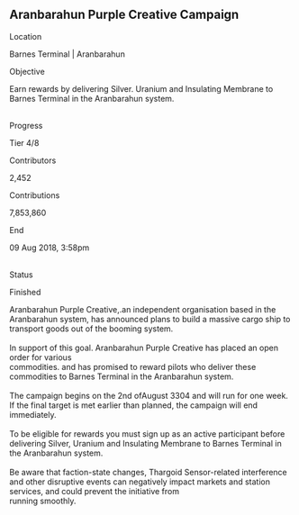 ## Aranbarahun Purple Creative Campaign

Location

Barnes Terminal \| Aranbarahun

Objective

Earn rewards by delivering Silver. Uranium and Insulating Membrane to
Barnes Terminal in the Aranbarahun system.

\
Progress

Tier 4/8

Contributors

2,452

Contributions

7,853,860

End

09 Aug 2018, 3:58pm

\
Status

Finished

Aranbarahun Purple Creative,.an independent organisation based in the
Aranbarahun system, has announced plans to build a massive cargo ship to
transport goods out of the booming system.\
\
In support of this goal. Aranbarahun Purple Creative has placed an open
order for various\
commodities. and has promised to reward pilots who deliver these
commodities to Barnes Terminal in the Aranbarahun system.\
\
The campaign begins on the 2nd ofAugust 3304 and will run for one week.
If the final target is met earlier than planned, the campaign will end
immediately.\
\
To be eligible for rewards you must sign up as an active participant
before delivering Silver, Uranium and Insulating Membrane to Barnes
Terminal in the Aranbarahun system.\
\
Be aware that faction-state changes, Thargoid Sensor-related
interference and other disruptive events can negatively impact markets
and station services, and could prevent the initiative from\
running smoothly.
